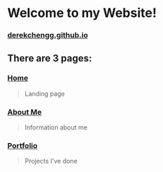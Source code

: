 # Welcome to my Website!
### [derekchengg.github.io](https://derekchengg.github.io/index.html)

## There are 3 pages:
### [Home](https://derekchengg.github.io/index.html)
> Landing page
### [About Me](https://derekchengg.github.io/aboutme/aboutme.html)
> Information about me
### [Portfolio](https://derekchengg.github.io/portfolio/portfolio.html)
> Projects I've done
